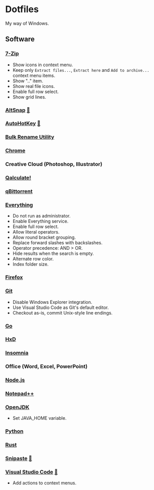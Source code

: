 # Dotfiles

My way of Windows.

## Software

### [7-Zip](https://7-zip.org)

* Show icons in context menu.
* Keep only `Extract files...`, `Extract here` and `Add to archive...` context menu items.
* Show ".." item.
* Show real file icons.
* Enable full row select.
* Show grid lines.

### [AltSnap](https://github.com/RamonUnch/AltSnap) [📁](https://github.com/karlkoorna/dotfiles/tree/master/configs/altsnap)

### [AutoHotKey](https://autohotkey.com) [📁](https://github.com/karlkoorna/dotfiles/tree/master/scripts/ahk)

### [Bulk Rename Utility](https://bulkrenameutility.co.uk)

### [Chrome](https://google.com/chrome)

### Creative Cloud (Photoshop, Illustrator)

### [Qalculate!](https://qalculate.github.io/downloads)

### [qBittorrent](https://qbittorrent.org/download.php)

### [Everything](https://voidtools.com/downloads)

* Do not run as administrator.
* Enable Everything service.
* Enable full row select.
* Allow literal operators.
* Allow round bracket grouping.
* Replace forward slashes with backslashes.
* Operator precedence: AND > OR.
* Hide results when the search is empty.
* Alternate row color.
* Index folder size.

### [Firefox](https://mozilla.org/en-US/firefox)

### [Git](https://git-scm.com)

* Disable Windows Explorer integration.
* Use Visual Studio Code as Git's default editor.
* Checkout as-is, commit Unix-style line endings.

### [Go](https://go.dev/dl)

### [HxD](https://mh-nexus.de/en/hxd)

### [Insomnia](https://insomnia.rest)

### Office (Word, Excel, PowerPoint)

### [Node.js](https://nodejs.org)

### [Notepad++](https://notepad-plus-plus.org)

### [OpenJDK](https://adoptopenjdk.net/?jvmVariant=openj9)

* Set JAVA_HOME variable.

### [Python](https://python.org)

### [Rust](https://rust-lang.org/tools/install)

### [Snipaste](https://snipaste.com) [📁](https://github.com/karlkoorna/dotfiles/tree/master/configs/snipaste)

### [Visual Studio Code](https://code.visualstudio.com) [📁](https://github.com/karlkoorna/dotfiles/tree/master/configs/vscode)

* Add actions to context menus.
